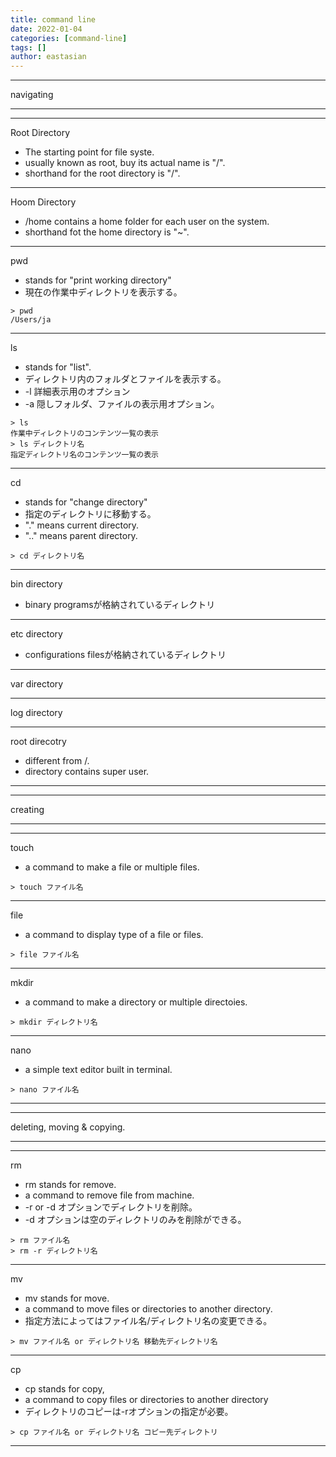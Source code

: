 ```yaml
---
title: command line
date: 2022-01-04
categories: [command-line]
tags: []
author: eastasian
---
```

***
navigating
***
***
Root Directory
- The starting point for file syste.
- usually known as root, buy its actual name is "/".
- shorthand for the root directory is "/".

***
Hoom Directory
- /home contains a home folder for each user on the system.
- shorthand fot the home directory is "~".

***
pwd
- stands for "print working directory"
- 現在の作業中ディレクトリを表示する。
```
> pwd
/Users/ja
```

***
ls
- stands for "list".
- ディレクトリ内のフォルダとファイルを表示する。
- -l 詳細表示用のオプション
- -a 隠しフォルダ、ファイルの表示用オプション。
```
> ls
作業中ディレクトリのコンテンツ一覧の表示
> ls ディレクトリ名
指定ディレクトリ名のコンテンツ一覧の表示
```

***
cd
- stands for "change directory"
- 指定のディレクトリに移動する。
- "." means current directory.
- ".." means parent directory.
```
> cd ディレクトリ名
```

***
bin directory
- binary programsが格納されているディレクトリ

***
etc directory
- configurations filesが格納されているディレクトリ

***
var directory

***
log directory

***
root direcotry
- different from /.
- directory contains super user.

***
***
creating
***
***
touch
- a command to make a file or multiple files.
```
> touch ファイル名
```

***
file
- a command to display type of a file or files.
```
> file ファイル名
```

***
mkdir
- a command to make a directory or multiple directoies.
```
> mkdir ディレクトリ名
```

***
nano
- a simple text editor built in terminal.
```
> nano ファイル名
```

***
***
deleting, moving & copying.
***
***
rm
- rm stands for remove.
- a command to remove file from machine.
- -r or -d オプションでディレクトリを削除。
- -d オプションは空のディレクトリのみを削除ができる。
```
> rm ファイル名
> rm -r ディレクトリ名
```

***
mv
- mv stands for move.
- a command to move files or directories to another directory.
- 指定方法によってはファイル名/ディレクトリ名の変更できる。
```
> mv ファイル名 or ディレクトリ名 移動先ディレクトリ名
```

***
cp
- cp stands for copy,
- a command to copy files or directories to another directory
- ディレクトリのコピーは-rオプションの指定が必要。
```
> cp ファイル名 or ディレクトリ名 コピー先ディレクトリ
```

***